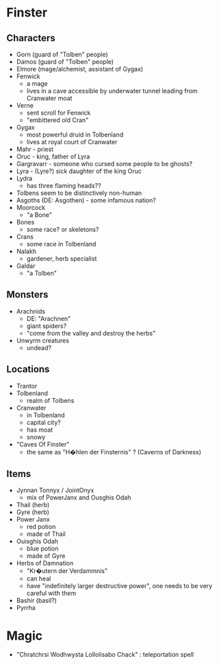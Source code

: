 # Finster

## Characters
- Gorn (guard of "Tolben" people)
- Damos (guard of "Tolben" people)
- Elmore (mage/alchemist, assistant of Gygax)
- Fenwick
  - a mage
  - lives in a cave accessible by underwater tunnel leading from Cranwater moat
- Verne
  - sent scroll for Fenwick
  - "embittered old Cran"
- Gygax
  - most powerful druid in Tolbenland
  - lives at royal court of Cranwater
- Mahr - priest
- Oruc - king, father of Lyra
- Gargravarr - someone who cursed some people to be ghosts?
- Lyra - (Lyre?) sick daughter of the king Oruc
- Lydra
  - has three flaming heads??
- Tolbens seem to be distinctively non-human
- Asgoths (DE: Asgothen) - some infamous nation?
- Moorcock
  - "a Bone"
- Bones
  - some race? or skeletons?
- Crans
  - some race in Tolbenland
- Nalakh
  - gardener, herb specialist
- Galdar
  - "a Tolben"

## Monsters
- Arachnids
  - DE: "Arachnen"
  - giant spiders?
  - "come from the valley and destroy the herbs"
- Unwyrm creatures
  - undead?

## Locations
- Trantor
- Tolbenland
  - realm of Tolbens
- Cranwater
  - in Tolbenland
  - capital city?
  - has moat
  - snowy
- "Caves Of Finster"
  - the same as "H�hlen der Finsternis" ? (Caverns of Darkness)

## Items
- Jynnan Tonnyx / JointOnyx
  - mix of PowerJanx and Ousghis Odah
- Thail (herb)
- Gyre (herb)
- Power Janx
  - red potion
  - made of Thail
- Ouisghis Odah
  - blue potion
  - made of Gyre
- Herbs of Damnation
  - "Kr�utern der Verdammnis"
  - can heal
  - have "indefinitely larger destructive power", one needs to be very careful with them
- Bashir (basil?)
- Pyrrha

# Magic
- "Chratchrsi Wodhwysta Lollolisabo Chack" : teleportation spell
